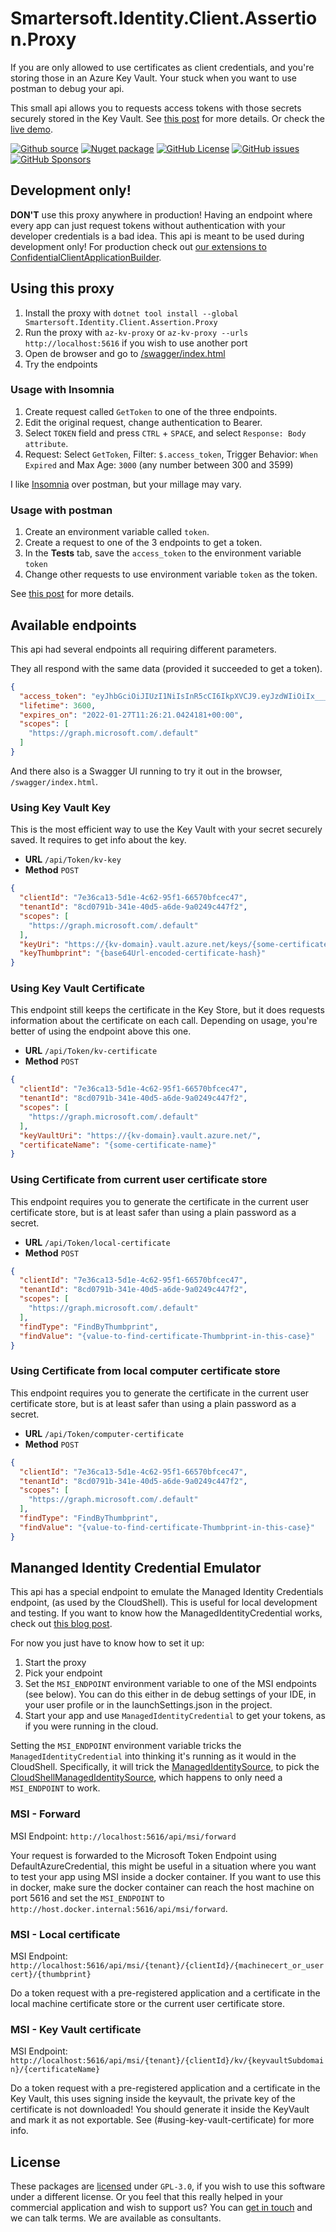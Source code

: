 # Smartersoft.Identity.Client.Assertion.Proxy

If you are only allowed to use certificates as client credentials, and you're storing those in an Azure Key Vault.
Your stuck when you want to use postman to debug your api.

This small api allows you to requests access tokens with those secrets securely stored in the Key Vault. See [this post](https://svrooij.io/2022/01/20/secure-multi-tenant-app/) for more details. Or check the [live demo][link_twitch].

[![Github source][badge_source]][link_source]
[![Nuget package][badge_nuget_proxy]][link_nuget_proxy]
[![GitHub License][badge_license]][link_license]
[![GitHub issues][badge_issues]][link_issues]
[![GitHub Sponsors][badge_sponsor]][link_sponsor]

## Development only!

**DON'T** use this proxy anywhere in production! Having an endpoint where every app can just request tokens without authentication with your developer credentials is a bad idea.
This api is meant to be used during development only! For production check out [our extensions to ConfidentialClientApplicationBuilder](link_nuget).

## Using this proxy

1. Install the proxy with `dotnet tool install --global Smartersoft.Identity.Client.Assertion.Proxy`
2. Run the proxy with `az-kv-proxy` or `az-kv-proxy --urls http://localhost:5616` if you wish to use another port
3. Open de browser and go to [/swagger/index.html](http://localhost:5616/swagger/index.html)
4. Try the endpoints

### Usage with Insomnia

1. Create request called `GetToken` to one of the three endpoints.
2. Edit the original request, change authentication to Bearer.
3. Select `TOKEN` field and press `CTRL` + `SPACE`, and select `Response: Body attribute`.
4. Request: Select `GetToken`, Filter: `$.access_token`, Trigger Behavior: `When Expired` and Max Age: `3000` (any number between 300 and 3599)

I like [Insomnia](https://insomnia.rest/) over postman, but your millage may vary.

### Usage with postman

1. Create an environment variable called `token`.
2. Create a request to one of the 3 endpoints to get a token.
3. In the **Tests** tab, save the `access_token` to the environment variable `token`
4. Change other requests to use environment variable `token` as the token.

See [this post](https://blog.postman.com/extracting-data-from-responses-and-chaining-requests/) for more details.

## Available endpoints

This api had several endpoints all requiring different parameters.

They all respond with the same data (provided it succeeded to get a token).

```json
{
  "access_token": "eyJhbGciOiJIUzI1NiIsInR5cCI6IkpXVCJ9.eyJzdWIiOiIx___0IjoxNTE2MjM5MDIyfQ.SflKxwR___6yJV_adQssw5c",
  "lifetime": 3600,
  "expires_on": "2022-01-27T11:26:21.0424181+00:00",
  "scopes": [
    "https://graph.microsoft.com/.default"
  ]
}
```

And there also is a Swagger UI running to try it out in the browser, `/swagger/index.html`.

### Using Key Vault Key

This is the most efficient way to use the Key Vault with your secret securely saved. It requires to get info about the key.

- **URL** `/api/Token/kv-key`
- **Method** `POST`

```json
{
  "clientId": "7e36ca13-5d1e-4c62-95f1-66570bfcec47",
  "tenantId": "8cd0791b-341e-40d5-a6de-9a0249c447f2",
  "scopes": [
    "https://graph.microsoft.com/.default"
  ],
  "keyUri": "https://{kv-domain}.vault.azure.net/keys/{some-certificate-name}/{cert-version}",
  "keyThumbprint": "{base64Url-encoded-certificate-hash}"
}
```

### Using Key Vault Certificate

This endpoint still keeps the certificate in the Key Store, but it does requests information about the certificate on each call.
Depending on usage, you're better of using the endpoint above this one.

- **URL** `/api/Token/kv-certificate`
- **Method** `POST`

```json
{
  "clientId": "7e36ca13-5d1e-4c62-95f1-66570bfcec47",
  "tenantId": "8cd0791b-341e-40d5-a6de-9a0249c447f2",
  "scopes": [
    "https://graph.microsoft.com/.default"
  ],
  "keyVaultUri": "https://{kv-domain}.vault.azure.net/",
  "certificateName": "{some-certificate-name}"
}
```

### Using Certificate from current user certificate store

This endpoint requires you to generate the certificate in the current user certificate store, but is at least safer than using a plain password as a secret.

- **URL** `/api/Token/local-certificate`
- **Method** `POST`

```json
{
  "clientId": "7e36ca13-5d1e-4c62-95f1-66570bfcec47",
  "tenantId": "8cd0791b-341e-40d5-a6de-9a0249c447f2",
  "scopes": [
    "https://graph.microsoft.com/.default"
  ],
  "findType": "FindByThumbprint",
  "findValue": "{value-to-find-certificate-Thumbprint-in-this-case}"
}
```

### Using Certificate from local computer certificate store

This endpoint requires you to generate the certificate in the current user certificate store, but is at least safer than using a plain password as a secret.

- **URL** `/api/Token/computer-certificate`
- **Method** `POST`

```json
{
  "clientId": "7e36ca13-5d1e-4c62-95f1-66570bfcec47",
  "tenantId": "8cd0791b-341e-40d5-a6de-9a0249c447f2",
  "scopes": [
    "https://graph.microsoft.com/.default"
  ],
  "findType": "FindByThumbprint",
  "findValue": "{value-to-find-certificate-Thumbprint-in-this-case}"
}
```

## Mananged Identity Credential Emulator

This api has a special endpoint to emulate the Managed Identity Credentials endpoint, (as used by the CloudShell). This is useful for local development and testing.
If you want to know how the ManagedIdentityCredential works, check out [this blog post](https://svrooij.io/2021/07/20/managed-identity-without-azure/#managedidentitycredential-explained).

For now you just have to know how to set it up:

1. Start the proxy
2. Pick your endpoint
3. Set the `MSI_ENDPOINT` environment variable to one of the MSI endpoints (see below).
   You can do this either in de debug settings of your IDE, in your user profile or in the launchSettings.json in the project.
4. Start your app and use `ManagedIdentityCredential` to get your tokens, as if you were running in the cloud.

Setting the `MSI_ENDPOINT` environment variable tricks the `ManagedIdentityCredential` into thinking it's running as it would in the CloudShell.
Specifically, it will trick the [ManagedIdentitySource](https://github.com/Azure/azure-sdk-for-net/blob/13bc415e43a92354af7019063718d54f10488c7e/sdk/identity/Azure.Identity/src/ManagedIdentityClient.cs#L80-L90),
to pick the [CloudShellManagedIdentitySource](https://github.com/Azure/azure-sdk-for-net/blob/13bc415e43a92354af7019063718d54f10488c7e/sdk/identity/Azure.Identity/src/CloudShellManagedIdentitySource.cs),
which happens to only need a `MSI_ENDPOINT` to work. 



### MSI - Forward

MSI Endpoint: `http://localhost:5616/api/msi/forward`

Your request is forwarded to the Microsoft Token Endpoint using DefaultAzureCredential, this might be useful in a situation where you want to test your app using MSI inside a docker container.
If you want to use this in docker, make sure the docker container can reach the host machine on port 5616 and set the `MSI_ENDPOINT` to `http://host.docker.internal:5616/api/msi/forward`.

### MSI - Local certificate

MSI Endpoint: `http://localhost:5616/api/msi/{tenant}/{clientId}/{machinecert_or_usercert}/{thumbprint}`

Do a token request with a pre-registered application and a certificate in the local machine certificate store or the current user certificate store.

### MSI - Key Vault certificate

MSI Endpoint: `http://localhost:5616/api/msi/{tenant}/{clientId}/kv/{keyvaultSubdomain}/{certificateName}`

Do a token request with a pre-registered application and a certificate in the Key Vault, this uses signing inside the keyvault, the private key of the certificate is not downloaded! You should generate it inside the KeyVault and mark it as not exportable. See (#using-key-vault-certificate) for more info.

## License

These packages are [licensed](https://github.com/Smartersoft/identity-client-assertion/blob/main/LICENSE.txt) under `GPL-3.0`, if you wish to use this software under a different license. Or you feel that this really helped in your commercial application and wish to support us? You can [get in touch](https://smartersoft.nl/#contact) and we can talk terms. We are available as consultants.

[badge_issues]: https://img.shields.io/github/issues/Smartersoft/identity-client-assertion?style=for-the-badge
[badge_license]: https://img.shields.io/github/license/Smartersoft/identity-client-assertion?style=for-the-badge
[badge_nuget_proxy]: https://img.shields.io/nuget/v/Smartersoft.Identity.Client.Assertion.Proxy?logoColor=00a880&style=for-the-badge
[badge_nuget]: https://img.shields.io/nuget/v/Smartersoft.Identity.Client.Assertion?logoColor=00a880&style=for-the-badge
[badge_source]: https://img.shields.io/badge/Source-Github-green?style=for-the-badge
[badge_sponsor]: https://img.shields.io/github/sponsors/svrooij?label=Github%20Sponsors&style=for-the-badge

[link_issues]: https://github.com/Smartersoft/identity-client-assertion/issues
[link_license]: https://github.com/Smartersoft/identity-client-assertion/blob/main/LICENSE.txt
[link_nuget_proxy]: https://www.nuget.org/packages/Smartersoft.Identity.Client.Assertion.Proxy/
[link_nuget]: https://www.nuget.org/packages/Smartersoft.Identity.Client.Assertion/
[link_source]: https://github.com/Smartersoft/identity-client-assertion/
[link_sponsor]: https://github.com/sponsors/svrooij/
[link_twitch]: https://www.twitch.tv/videos/1414084395